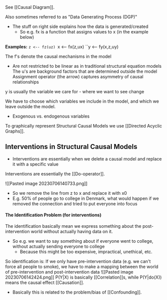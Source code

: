 See [[Causal Diagram]]. 

Also sometimes referred to as "Data Generating Process (DGP)"
- The stuff on right side explains how the data is generated/created
	- So e.g. fx is a function that assigns values to x (in the example below)

**Examples:**
``z <-- fz(uz)
``x <-- fx(z,ux)
``y <-- fy(x,z,uy)

The f's denote the causal mechanisms in the model
- Are not restricted to be linear as in traditional structural equation models
The u's are background factors that are determined outside the model
Assignment operator (the arrow) captures asymmetry of causal relationships

y is usually the variable we care for - where we want to see change


We have to choose which variables we include in the model, and which we leave outside the model. 
- Exogenous vs. endogenous variables

To graphically represent Structural Causal Models we use [[Directed Acyclic Graphs]]. 


## Interventions in Structural Causal Models
- Interventions are essentially when we delete a causal model and replace it with a specific value

Interventions are essentially the [[Do-operator]]. 

![[Pasted image 20230706140733.png]]
- So we remove the line from z to x and replace it with x0
- E.g. 50% of people go to college in Denmark, what would happen if we removed the connection and tried to put everyone into focus

#### The Identification Problem (for interventions)
The identification basically mean we express something about the post-intervention world without actually having data on it.
- So e.g. we want to say something about if everyone went to college, without actually sending everyone to college
	- Because this might be too expensive, impractical, unethical, etc.

So identification is:
If we only have pre-intervention data (e.g. we can't force all people to smoke), we have to make a mapping between the world of pre-intervention and post-intervention data
![[Pasted image 20230706142424.png]]
P(Y|X) is basically [[Correlation]]s, while P(Y|do(X)) means the causal effect [[Causation]].

- Basically this is related to the problem/bias of [[Confounding]]. 

